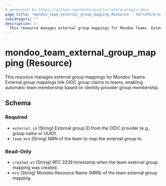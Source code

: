 ```yaml
---
# generated by https://github.com/hashicorp/terraform-plugin-docs
page_title: "mondoo_team_external_group_mapping Resource - terraform-provider-mondoo"
subcategory: ""
description: |-
  This resource manages external group mappings for Mondoo Teams. External group mappings link OIDC group claims to teams, enabling automatic team membership based on identity provider group membership.
---
```


# mondoo_team_external_group_mapping (Resource)

This resource manages external group mappings for Mondoo Teams. External group mappings link OIDC group claims to teams, enabling automatic team membership based on identity provider group membership.



<!-- schema generated by tfplugindocs -->
## Schema

### Required

- `external_id` (String) External group ID from the OIDC provider (e.g., group name or UUID).
- `team_mrn` (String) MRN of the team to map the external group to.

### Read-Only

- `created_at` (String) RFC 3339 timestamp when the team external group mapping was created.
- `mrn` (String) Mondoo Resource Name (MRN) of the team external group mapping.
